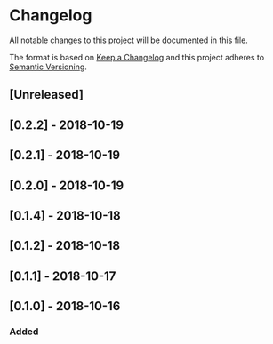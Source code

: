 # Changelog

All notable changes to this project will be documented in this file.

The format is based on [Keep a Changelog](http://keepachangelog.com/en/1.0.0/)
and this project adheres to [Semantic Versioning](http://semver.org/spec/v2.0.0.html).

## [Unreleased]

## [0.2.2] - 2018-10-19

## [0.2.1] - 2018-10-19

## [0.2.0] - 2018-10-19

## [0.1.4] - 2018-10-18

## [0.1.2] - 2018-10-18

## [0.1.1] - 2018-10-17

## [0.1.0] - 2018-10-16

### Added
